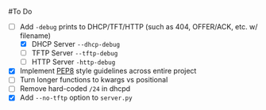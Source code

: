 #To Do

- [ ] Add ```-debug``` prints to DHCP/TFT/HTTP (such as 404, OFFER/ACK, etc. w/ filename)
  - [X] DHCP Server ```--dhcp-debug```
  - [ ] TFTP Server ```--tftp-debug```
  - [ ] HTTP Server ```-http-debug```
- [X] Implement [PEP8](http://legacy.python.org/dev/peps/pep-0008/) style guidelines across entire project
- [ ] Turn longer functions to kwargs vs positional
- [ ] Remove hard-coded ```/24``` in dhcpd
- [X] Add ```--no-tftp``` option to ```server.py```